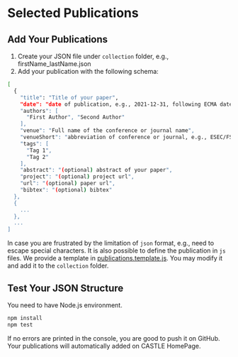 # Selected Publications

## Add Your Publications

1. Create your JSON file under `collection` folder, e.g., firstName_lastName.json
2. Add your publication with the following schema: 

```bash
[
  {
    "title": "Title of your paper",
    "date": "date of publication, e.g., 2021-12-31, following ECMA date string format: https://262.ecma-international.org/11.0/#sec-date-time-string-format",
    "authors": [
      "First Author", "Second Author"
    ],
    "venue": "Full name of the conference or journal name",
    "venueShort": "abbreviation of conference or journal, e.g., ESEC/FSE",
    "tags": [ 
      "Tag 1",
      "Tag 2"
    ],
    "abstract": "(optional) abstract of your paper",
    "project": "(optional) project url",
    "url": "(optional) paper url",
    "bibtex": "(optional) bibtex"
  },
  {
    ...
  },
  ...
]
```

In case you are frustrated by the limitation of `json` format, e.g., need to escape special characters. 
It is also possible to define the publication in `js` files. 
We provide a template in [publications.template.js](./publications.template.js). 
You may modify it and add it to the `collection` folder. 

## Test Your JSON Structure

You need to have Node.js environment.

```bash
npm install
npm test
```

If no errors are printed in the console, you are good to push it on GitHub. 
Your publications will automatically added on CASTLE HomePage. 